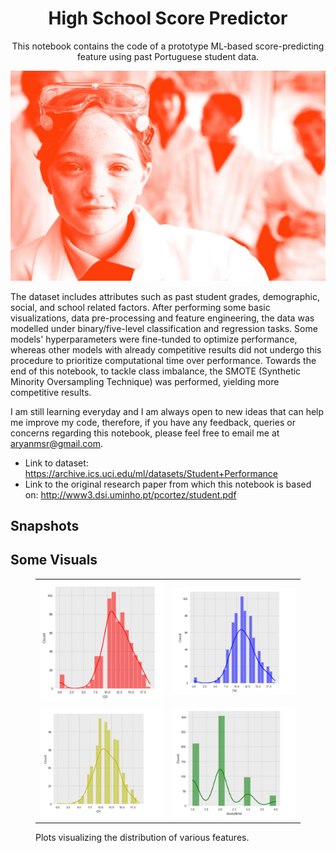 <h1 align="center">
  High School Score Predictor
</h1>
<p align="center">
  This notebook contains the code of a prototype ML-based score-predicting feature using past Portuguese student data.
</p>

<div align="center">
  <img alt="Demo" src="https://github.com/aryanmsr/aryanmsr.github.io/blob/main/content/featured/CaimConsulting/demo1.png" />
</div>

The dataset includes attributes such as past student grades, demographic, social, and school related factors. After performing some basic visualizations, data pre-processing and feature engineering, the data was modelled under binary/five-level classification and regression tasks. Some models' hyperparameters were fine-tunded to optimize performance, whereas other models with already competitive results did not undergo this procedure to prioritize computational time over performance. Towards the end of this notebook, to tackle class imbalance, the SMOTE (Synthetic Minority Oversampling Technique) was performed, yielding more competitive results.

I am still learning everyday and I am always open to new ideas that can help me improve my code, therefore, if you have any feedback, queries or concerns regarding this notebook, please feel free to email me at aryanmsr@gmail.com.

- Link to dataset: https://archive.ics.uci.edu/ml/datasets/Student+Performance
- Link to the original research paper from which this notebook is based on: http://www3.dsi.uminho.pt/pcortez/student.pdf 

## Snapshots
## Some Visuals

<figure class="half">
  <table>
    <tr>
      <td>
        <img src="https://github.com/aryanmsr/high_school_score_predictor/blob/master/Screen%20Shot%202022-01-13%20at%203.49.39%20PM.png" alt="fig1" width = 500>
      </td>
      <td>
        <img src="https://github.com/aryanmsr/high_school_score_predictor/blob/master/Screen%20Shot%202022-01-13%20at%203.49.51%20PM.png" alt="fig2" width = 500>
      </td>
    </tr>
    <tr>
      <td>
        <img src="https://github.com/aryanmsr/high_school_score_predictor/blob/master/Screen%20Shot%202022-01-13%20at%203.50.00%20PM.png" alt="fig1" width = 500>
      </td>
      <td>
        <img src="https://github.com/aryanmsr/high_school_score_predictor/blob/master/Screen%20Shot%202022-01-13%20at%203.50.08%20PM.png" alt="fig2" width = 500>
      </td>
    </tr>
  </table>
  <figcaption>Plots visualizing the distribution of various features.</figcaption>
</figure>

